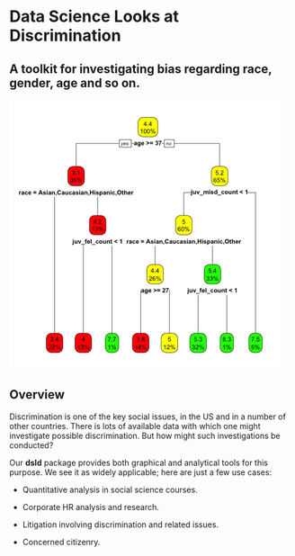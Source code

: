 
# Data Science Looks at Discrimination

## A toolkit for investigating bias regarding race, gender, age and so on.

![alt text](CompasDecile.png)

<!---
library(fairml)
compasRpart <- rpart(decile_score ~ .,compas[,-c(6,7,9,13,14)])
rpart.plot(compasRpart,,box.palette=c('red','yellow','green'))
--->

## Overview

Discrimination is one of the key social issues, in the US and in a
number of other countries.  There is lots of available data with which
one might investigate possible discrimination.  But how might such
investigations be conducted?

Our **dsld** package provides both graphical and analytical tools
for this purpose.  We see it as widely applicable; here are just a few
use cases:

* Quantitative analysis in social science courses.

* Corporate HR analysis and research.

* Litigation involving discrimination and related issues.

* Concerned citizenry. 
